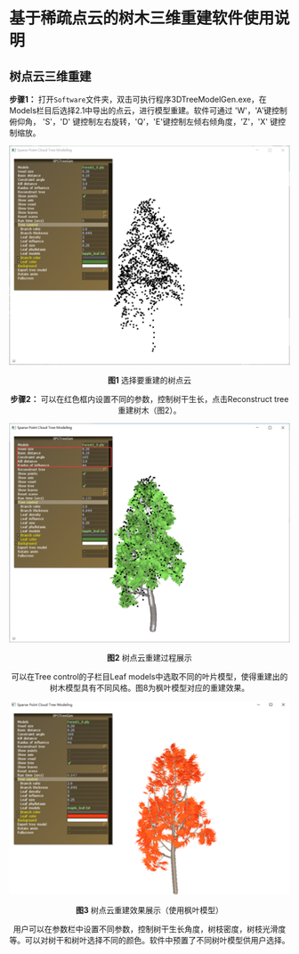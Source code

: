 # 基于稀疏点云的树木三维重建软件使用说明

## 树点云三维重建
**步骤1：** 打开`Software`文件夹，双击可执行程序3DTreeModelGen.exe，在Models栏目后选择2.1中导出的点云，进行模型重建。软件可通过 'W'，'A'键控制俯仰角， 'S'，'D' 键控制左右旋转，'Q'，'E'键控制左倾右倾角度，'Z'，'X' 键控制缩放。

<div align=center><img src="./image/10.png" width = 512/>

  <b>图1</b> 选择要重建的树点云

**步骤2：** 可以在红色框内设置不同的参数，控制树干生长，点击Reconstruct tree重建树木（图2）。

<div align=center><img src="./image/11.png" width =512/>

  <b>图2</b> 树点云重建过程展示</div>

可以在Tree control的子栏目Leaf models中选取不同的叶片模型，使得重建出的树木模型具有不同风格。图8为枫叶模型对应的重建效果。

<div align=center><img src="./image/v16.png" width =512/>

<b>图3</b> 树点云重建效果展示（使用枫叶模型）</div>

用户可以在参数栏中设置不同参数，控制树干生长角度，树枝密度，树枝光滑度等。可以对树干和树叶选择不同的颜色。软件中预置了不同树叶模型供用户选择。
